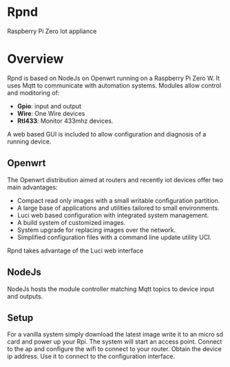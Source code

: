 # Rpnd
Raspberry Pi Zero Iot appliance

# Overview

Rpnd is based on NodeJs on Openwrt running on a Raspberry Pi Zero W. It uses Mqtt to communicate with automation systems. Modules allow control and moditoring of:

 - **Gpio**: input and output
 - **Wire**: One Wire devices
 - **Rtl433**: Monitor 433mhz devices.

 A web based GUI is included to allow configuration and diagnosis of a running device.

## Openwrt

The Openwrt distribution aimed at routers and recently iot devices offer two main advantages:

- Compact read only images with a small writable configuration partition.
- A large base of applications and utilities tailored to small environments.
- Luci web based configuration with integrated system management.
- A build system of customized images.
- System upgrade for replacing images over the network.
- Simplified configuration files with a command line update utility UCI.

Rpnd takes advantage of the Luci web interface

## NodeJs

NodeJs hosts the module controller matching Mqtt topics to device input and outputs.

## Setup

For a vanilla system simply download the latest image write it to an micro sd card and power up your Rpi. The system will start an access point. Connect to the ap and configure the wifi to connect to your router. Obtain the device ip address. Use it to connect to the configuration interface.
